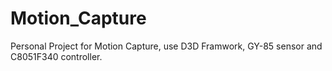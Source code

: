 # Motion_Capture
Personal Project for Motion Capture, use D3D Framwork, GY-85 sensor and C8051F340 controller. 
